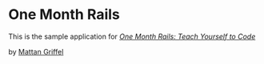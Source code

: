 # One Month Rails

This is the sample application for 
[*One Month Rails: Teach Yourself to Code*](http://onemonthrails.com>)

by [Mattan Griffel](http://mattangriffel.com)
